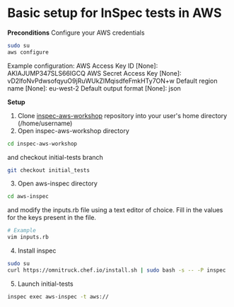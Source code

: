 # Basic setup for InSpec tests in AWS

**Preconditions**
Configure your AWS credentials
```bash
sudo su
aws configure
```
Example configuration:
AWS Access Key ID [None]: AKIAJUMP347SLS66IGCQ
AWS Secret Access Key [None]: vD2lfoNvPdwsofqyuO9jRuWUkZIMqisdfeFmkHTy7ON+w
Default region name [None]: eu-west-2
Default output format [None]: json

**Setup**
1. Clone [inspec-aws-workshop](https://github.com/pgorka/inspec-aws-workshop "inspec-aws-workshop") repository into your user's home directory (/home/username)
2. Open inspec-aws-workshop directory
```bash
cd inspec-aws-workshop
```
and checkout initial-tests branch
```bash
git checkout initial_tests
```
3. Open aws-inspec directory
```bash
cd aws-inspec
```
and modify the inputs.rb file using a text editor of choice.
Fill in the values for the keys present in the file.
```bash
# Example
vim inputs.rb
```
4. Install inspec
```bash
sudo su
curl https://omnitruck.chef.io/install.sh | sudo bash -s -- -P inspec
```
5. Launch initial-tests
```bash
inspec exec aws-inspec -t aws://
```